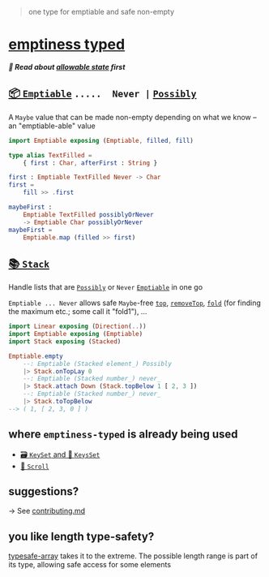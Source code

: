 > one type for emptiable and safe non-empty

# [emptiness typed](https://package.elm-lang.org/packages/lue-bird/elm-emptiness-typed/latest/)

**_🧩 Read about [allowable state](https://package.elm-lang.org/packages/lue-bird/elm-allowable-state/latest/) first_**

## [📦 `Emptiable`](Emptiable) `.....  Never |` [`Possibly`](https://dark.elm.dmy.fr/packages/lue-bird/elm-allowable-state/latest/Possibly)

A `Maybe` value that can be made non-empty depending on what we know – an "emptiable-able" value

```elm
import Emptiable exposing (Emptiable, filled, fill)

type alias TextFilled =
    { first : Char, afterFirst : String }

first : Emptiable TextFilled Never -> Char
first =
    fill >> .first

maybeFirst :
    Emptiable TextFilled possiblyOrNever
    -> Emptiable Char possiblyOrNever
maybeFirst =
    Emptiable.map (filled >> first)
```

## [📚 `Stack`](Stack)

Handle lists that are
[`Possibly`](https://dark.elm.dmy.fr/packages/lue-bird/elm-allowable-state/latest/Possibly)
or `Never` [`Emptiable`](Emptiable#Emptiable)
in one go

`Emptiable ... Never` allows safe `Maybe`-free
[`top`](Stack#top), [`removeTop`](Stack#removeTop),
[`fold`](Stack#fold) (for finding the maximum etc.; some call it "fold1"), ...

```elm
import Linear exposing (Direction(..))
import Emptiable exposing (Emptiable)
import Stack exposing (Stacked)

Emptiable.empty
    --: Emptiable (Stacked element_) Possibly
    |> Stack.onTopLay 0
    --: Emptiable (Stacked number_) never_
    |> Stack.attach Down (Stack.topBelow 1 [ 2, 3 ])
    --: Emptiable (Stacked number_) never_
    |> Stack.toTopBelow
--> ( 1, [ 2, 3, 0 ] )
```

## where `emptiness-typed` is already being used

- [🗃️ `KeySet` and  🦄 `KeysSet`](https://dark.elm.dmy.fr/packages/lue-bird/elm-keysset/latest/)
- [📜 `Scroll`](https://dark.elm.dmy.fr/packages/lue-bird/elm-scroll/latest/)

## suggestions?

→ See [contributing.md](https://github.com/lue-bird/elm-emptiness-typed/blob/master/contributing.md)

## you like length type-safety?

[typesafe-array](https://dark.elm.dmy.fr/packages/lue-bird/elm-typesafe-array/latest/) takes it to the extreme.
The possible length range is part of its type, allowing safe access for some elements
